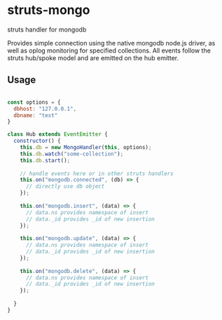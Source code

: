 # struts-mongo

struts handler for mongodb

Provides simple connection using the native mongodb node.js driver, as well as
oplog monitoring for specified collections. All events follow the struts hub/spoke
model and are emitted on the hub emitter.

## Usage

```js

const options = {
  dbhost: "127.0.0.1",
  dbname: "test"
}

class Hub extends EventEmitter {
  constructor() {
    this.db = new MongoHandler(this, options);
    this.db.watch("some-collection");
    this.db.start();
    
    // handle events here or in other struts handlers
    this.on("mongodb.connected", (db) => {
      // directly use db object
    });
    
    this.on("mongodb.insert", (data) => {
      // data.ns provides namespace of insert
      // data._id provides _id of new insertion
    });
    
    this.on("mongodb.update", (data) => {
      // data.ns provides namespace of insert
      // data._id provides _id of new insertion
    });
    
    this.on("mongodb.delete", (data) => {
      // data.ns provides namespace of insert
      // data._id provides _id of new insertion
    });
    
  }
}
```